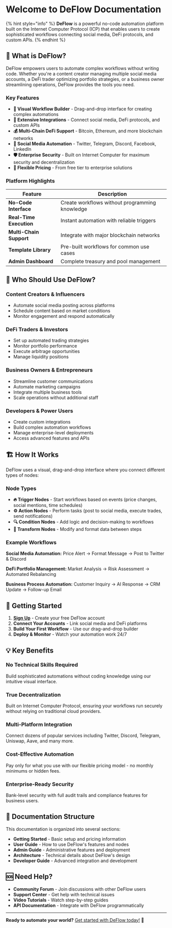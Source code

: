 # Welcome to DeFlow Documentation

{% hint style="info" %}
**DeFlow** is a powerful no-code automation platform built on the Internet Computer Protocol (ICP) that enables users to create sophisticated workflows connecting social media, DeFi protocols, and custom APIs.
{% endhint %}

## 🚀 What is DeFlow?

DeFlow empowers users to automate complex workflows without writing code. Whether you're a content creator managing multiple social media accounts, a DeFi trader optimizing portfolio strategies, or a business owner streamlining operations, DeFlow provides the tools you need.

### Key Features

* **🎨 Visual Workflow Builder** - Drag-and-drop interface for creating complex automations
* **🔗 Extensive Integrations** - Connect social media, DeFi protocols, and custom APIs
* **💰 Multi-Chain DeFi Support** - Bitcoin, Ethereum, and more blockchain networks
* **📱 Social Media Automation** - Twitter, Telegram, Discord, Facebook, LinkedIn
* **🛡️ Enterprise Security** - Built on Internet Computer for maximum security and decentralization
* **💎 Flexible Pricing** - From free tier to enterprise solutions

### Platform Highlights

| Feature | Description |
| --- | --- |
| **No-Code Interface** | Create workflows without programming knowledge |
| **Real-Time Execution** | Instant automation with reliable triggers |
| **Multi-Chain Support** | Integrate with major blockchain networks |
| **Template Library** | Pre-built workflows for common use cases |
| **Admin Dashboard** | Complete treasury and pool management |

## 🎯 Who Should Use DeFlow?

### Content Creators & Influencers
* Automate social media posting across platforms
* Schedule content based on market conditions
* Monitor engagement and respond automatically

### DeFi Traders & Investors
* Set up automated trading strategies
* Monitor portfolio performance
* Execute arbitrage opportunities
* Manage liquidity positions

### Business Owners & Entrepreneurs
* Streamline customer communications
* Automate marketing campaigns
* Integrate multiple business tools
* Scale operations without additional staff

### Developers & Power Users
* Create custom integrations
* Build complex automation workflows
* Manage enterprise-level deployments
* Access advanced features and APIs

## 🏗️ How It Works

DeFlow uses a visual, drag-and-drop interface where you connect different types of nodes:

### Node Types

* **🔥 Trigger Nodes** - Start workflows based on events (price changes, social mentions, time schedules)
* **⚙️ Action Nodes** - Perform tasks (post to social media, execute trades, send notifications)
* **🔍 Condition Nodes** - Add logic and decision-making to workflows
* **🔄 Transform Nodes** - Modify and format data between steps

### Example Workflows

**Social Media Automation:**
Price Alert → Format Message → Post to Twitter & Discord

**DeFi Portfolio Management:**
Market Analysis → Risk Assessment → Automated Rebalancing

**Business Process Automation:**
Customer Inquiry → AI Response → CRM Update → Follow-up Email

## 🚀 Getting Started

1. **[Sign Up](https://deflow.app)** - Create your free DeFlow account
2. **Connect Your Accounts** - Link social media and DeFi platforms
3. **Build Your First Workflow** - Use our drag-and-drop builder
4. **Deploy & Monitor** - Watch your automation work 24/7

## 💡 Key Benefits

### No Technical Skills Required
Build sophisticated automations without coding knowledge using our intuitive visual interface.

### True Decentralization
Built on Internet Computer Protocol, ensuring your workflows run securely without relying on traditional cloud providers.

### Multi-Platform Integration
Connect dozens of popular services including Twitter, Discord, Telegram, Uniswap, Aave, and many more.

### Cost-Effective Automation
Pay only for what you use with our flexible pricing model - no monthly minimums or hidden fees.

### Enterprise-Ready Security
Bank-level security with full audit trails and compliance features for business users.

## 📖 Documentation Structure

This documentation is organized into several sections:

* **Getting Started** - Basic setup and pricing information
* **User Guide** - How to use DeFlow's features and nodes
* **Admin Guide** - Administrative features and deployment
* **Architecture** - Technical details about DeFlow's design
* **Developer Guide** - Advanced integration and development

## 🆘 Need Help?

* **Community Forum** - Join discussions with other DeFlow users
* **Support Center** - Get help with technical issues
* **Video Tutorials** - Watch step-by-step guides
* **API Documentation** - Integrate with DeFlow programmatically

---

**Ready to automate your world?** [Get started with DeFlow today!](https://deflow.app) 🚀